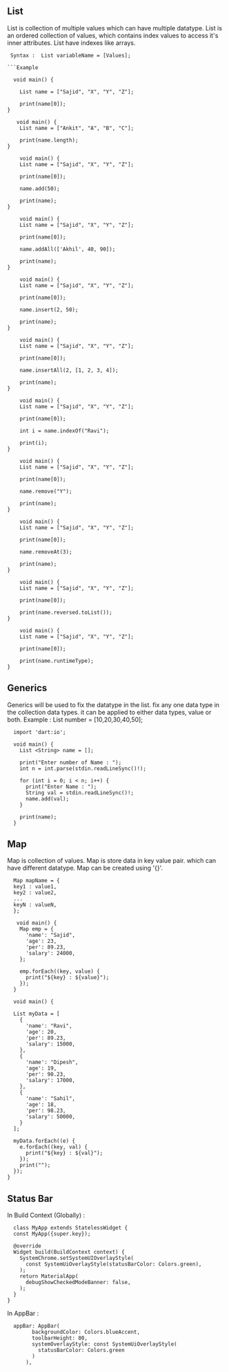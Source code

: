 
## List

List is collection of multiple values which can have multiple datatype.
List is an ordered collection of values, which contains index values to access it's inner attributes.
List have indexes like arrays.

```Declaration of list.
 Syntax :  List variableName = [Values];

```Example

  void main() {
  
    List name = ["Sajid", "X", "Y", "Z"];

    print(name[0]);
}
```

```Length of list.
   void main() {
    List name = ["Ankit", "A", "B", "C"];
  
    print(name.length);
}
```
```To Add Element.
    void main() {
    List name = ["Sajid", "X", "Y", "Z"];
  
    print(name[0]);
  
    name.add(50);
  
    print(name);
}
```
```To add multiple values
    void main() {
    List name = ["Sajid", "X", "Y", "Z"];
  
    print(name[0]);
  
    name.addAll(['Akhil', 40, 90]);
  
    print(name);
}
```
```To insrt value
    void main() {
    List name = ["Sajid", "X", "Y", "Z"];

    print(name[0]);

    name.insert(2, 50);

    print(name);
}
```
```To insert multiple values
    void main() {
    List name = ["Sajid", "X", "Y", "Z"];
  
    print(name[0]);
  
    name.insertAll(2, [1, 2, 3, 4]);
  
    print(name);
}
```
```To know index of any value
    void main() {
    List name = ["Sajid", "X", "Y", "Z"];
  
    print(name[0]);
  
    int i = name.indexOf("Ravi");
  
    print(i);
}
```
```To remove value
    void main() {
    List name = ["Sajid", "X", "Y", "Z"];
  
    print(name[0]);
  
    name.remove("Y");
  
    print(name);
}
```
```To remove value with help of index
    void main() {
    List name = ["Sajid", "X", "Y", "Z"];
  
    print(name[0]);
  
    name.removeAt(3);
  
    print(name);
}

```
```To Reverse list
    void main() {
    List name = ["Sajid", "X", "Y", "Z"];
  
    print(name[0]);
  
    print(name.reversed.toList());
}
```
```To Show Datatype
    void main() {
    List name = ["Sajid", "X", "Y", "Z"];
  
    print(name[0]);
  
    print(name.runtimeType);
}
```
## Generics

Generics will be used to fix the datatype in the list.
fix any one data type in the collection data types.
it can be applied to either data types, value or both.
Example : List number = [10,20,30,40,50];

```Example
  import 'dart:io';

  void main() {
    List <String> name = [];

    print("Enter number of Name : ");
    int n = int.parse(stdin.readLineSync()!);

    for (int i = 0; i < n; i++) {
      print("Enter Name : ");
      String val = stdin.readLineSync()!;
      name.add(val);
    }

    print(name);
  }
```
## Map

Map is collection of values. Map is store data in key value pair. which can have different datatype.
Map can be created using '{}'.

```Syntax :
  Map mapName = {
  key1 : value1, 
  key2 : value2, 
  ... 
  keyN : valueN, 
  };
```
```Example.
   void main() {
    Map emp = {
      'name': "Sajid",
      'age': 23,
      'per': 89.23,
      'salary': 24000,
    };
    
    emp.forEach((key, value) {
      print("${key} : ${value}");
    });
  }
```
```List of Map.
  void main() {
 
  List myData = [
    {
      'name': "Ravi",
      'age': 20,
      'per': 89.23,
      'salary': 15000,
    },
    {
      'name': "Dipesh",
      'age': 19,
      'per': 90.23,
      'salary': 17000,
    },
    {
      'name': "Sahil",
      'age': 18,
      'per': 98.23,
      'salary': 50000,
    }
  ];

  myData.forEach((e) {
    e.forEach((key, val) {
      print("${key} : ${val}");
    });
    print("");
  });
}
```

## Status Bar

In Build Context (Globally) :

```.
  class MyApp extends StatelessWidget {
  const MyApp({super.key});

  @override
  Widget build(BuildContext context) {
    SystemChrome.setSystemUIOverlayStyle(
      const SystemUiOverlayStyle(statusBarColor: Colors.green),
    );
    return MaterialApp(
      debugShowCheckedModeBanner: false,
    );
  }
}
```

 In AppBar :

```
  appBar: AppBar(
        backgroundColor: Colors.blueAccent,
        toolbarHeight: 80,
        systemOverlayStyle: const SystemUiOverlayStyle(
          statusBarColor: Colors.green
        )
      ),
```
